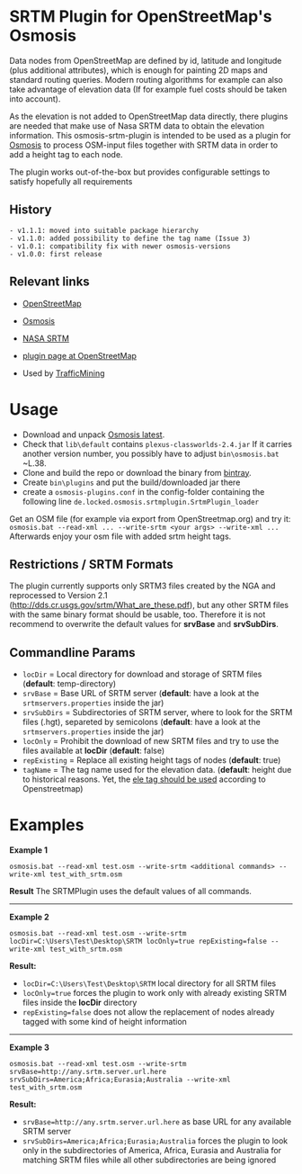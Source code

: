 # SRTM Plugin for OpenStreetMap's Osmosis 
Data nodes from OpenStreetMap are defined by id, latitude and longitude (plus additional attributes), which is 
enough for painting 2D maps and standard routing queries. Modern routing algorithms for example can also take 
advantage of elevation data (If for example fuel costs should be taken into account).

As the elevation is not added to OpenStreetMap data directly, there plugins are needed that make use of Nasa 
SRTM data to obtain the elevation information. This osmosis-srtm-plugin is intended to be used as a plugin for 
[Osmosis](http://wiki.openstreetmap.org/wiki/Osmosis) to process OSM-input files together with SRTM data in 
order to add a height tag to each node.

The plugin works out-of-the-box but provides configurable settings to satisfy hopefully all requirements 

## History
    - v1.1.1: moved into suitable package hierarchy
    - v1.1.0: added possibility to define the tag name (Issue 3)
    - v1.0.1: compatibility fix with newer osmosis-versions
    - v1.0.0: first release

## Relevant links 
* [OpenStreetMap](http://www.openstreetmap.org/)
* [Osmosis](http://wiki.openstreetmap.org/wiki/Osmosis)
* [NASA SRTM](http://www2.jpl.nasa.gov/srtm/)
* [plugin page at OpenStreetMap](http://wiki.openstreetmap.org/wiki/Srtm_to_Nodes)

* Used by [TrafficMining](https://github.com/locked-fg/trafficmining)

# Usage
- Download and unpack [Osmosis latest](http://wiki.openstreetmap.org/wiki/Osmosis#Latest_stable_version).
- Check that `lib\default` contains `plexus-classworlds-2.4.jar` If it carries another version number, you possibly have to adjust `bin\osmosis.bat` ~L.38.
- Clone and build the repo or download the binary from [bintray](https://dl.bintray.com/locked-fg/Osmosis-Srtm-Plugin/).
- Create `bin\plugins` and put the build/downloaded jar there
- create a `osmosis-plugins.conf` in the config-folder containing the following line `de.locked.osmosis.srtmplugin.SrtmPlugin_loader`

Get an OSM file (for example via export from OpenStreetmap.org) and try it: 
`osmosis.bat --read-xml ... --write-srtm <your args> --write-xml ...`
Afterwards enjoy your osm file with added srtm height tags.

## Restrictions / SRTM Formats
The plugin currently supports only SRTM3 files created by the NGA and reprocessed to Version 2.1 
(http://dds.cr.usgs.gov/srtm/What_are_these.pdf), but any other SRTM files with the same binary format should 
be usable, too. Therefore it is not recommend to overwrite the default values for **srvBase** and **srvSubDirs**.

## Commandline Params
  * `locDir` = Local directory for download and storage of SRTM files (**default**: temp-directory)
  * `srvBase` = Base URL of SRTM server (**default**: have a look at the `srtmservers.properties` inside the jar)
  * `srvSubDirs` = Subdirectories of SRTM server, where to look for the SRTM files (.hgt), separeted by semicolons (**default**: have a look at the `srtmservers.properties` inside the jar)
  * `locOnly` = Prohibit the download of new SRTM files and try to use the files available at **locDir** (**default**: false)
  * `repExisting` = Replace all existing height tags of nodes (**default**: true)
  * `tagName` = The tag name used for the elevation data. (**default**: height due to historical reasons. Yet, the [ele tag should be used](http://wiki.openstreetmap.org/wiki/Key:ele) according to Openstreetmap)


# Examples
**Example 1**
```
osmosis.bat --read-xml test.osm --write-srtm <additional commands> --write-xml test_with_srtm.osm
```

**Result**
The SRTMPlugin uses the default values of all commands.

***

**Example 2**
```
osmosis.bat --read-xml test.osm --write-srtm locDir=C:\Users\Test\Desktop\SRTM locOnly=true repExisting=false --write-xml test_with_srtm.osm
```

**Result:**
  * `locDir=C:\Users\Test\Desktop\SRTM` local directory for all SRTM files
  * `locOnly=true` forces the plugin to work only with already existing SRTM files inside the **locDir** directory
  * `repExisting=false` does not allow the replacement of nodes already tagged with some kind of height information

***

**Example 3**
```
osmosis.bat --read-xml test.osm --write-srtm srvBase=http://any.srtm.server.url.here srvSubDirs=America;Africa;Eurasia;Australia --write-xml test_with_srtm.osm
```

**Result:**
  * `srvBase=http://any.srtm.server.url.here` as base URL for any available SRTM server
  * `srvSubDirs=America;Africa;Eurasia;Australia` forces the plugin to look only in the subdirectories of America, Africa, Eurasia and Australia for matching SRTM files while all other subdirectories are being ignored
